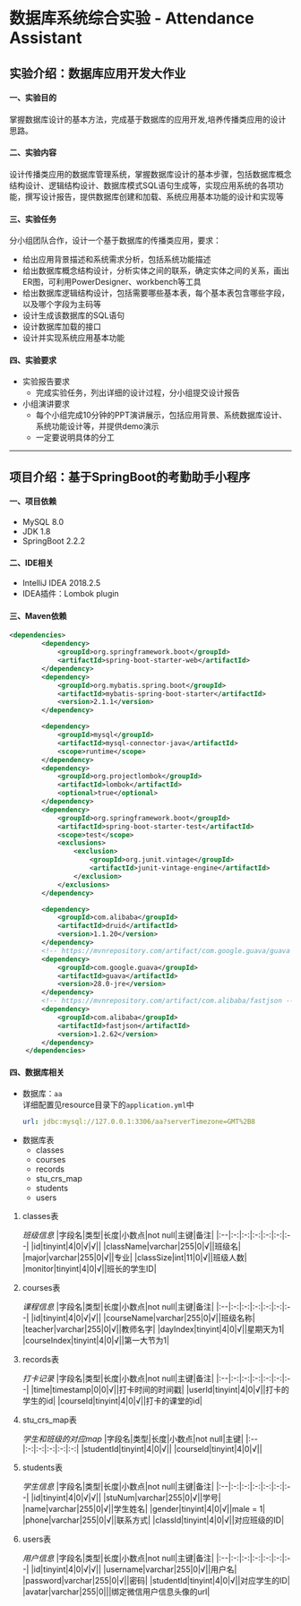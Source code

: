 # 数据库系统综合实验 - Attendance Assistant
## 实验介绍：数据库应用开发大作业
#### 一、实验目的
掌握数据库设计的基本方法，完成基于数据库的应用开发,培养传播类应用的设计思路。
#### 二、实验内容
设计传播类应用的数据库管理系统，掌握数据库设计的基本步骤，包括数据库概念结构设计、逻辑结构设计、数据库模式SQL语句生成等，实现应用系统的各项功能，撰写设计报告，提供数据库创建和加载、系统应用基本功能的设计和实现等
#### 三、实验任务
分小组团队合作，设计一个基于数据库的传播类应用，要求：
- 给出应用背景描述和系统需求分析，包括系统功能描述
- 给出数据库概念结构设计，分析实体之间的联系，确定实体之间的关系，画出ER图，可利用PowerDesigner、workbench等工具
- 给出数据库逻辑结构设计，包括需要哪些基本表，每个基本表包含哪些字段，以及哪个字段为主码等
- 设计生成该数据库的SQL语句
- 设计数据库加载的接口
- 设计并实现系统应用基本功能
#### 四、实验要求
- 实验报告要求
    - 完成实验任务，列出详细的设计过程，分小组提交设计报告
- 小组演讲要求
    - 每个小组完成10分钟的PPT演讲展示，包括应用背景、系统数据库设计、系统功能设计等，并提供demo演示
    - 一定要说明具体的分工
---
## 项目介绍：基于SpringBoot的考勤助手小程序
#### 一、项目依赖
- MySQL 8.0
- JDK 1.8
- SpringBoot 2.2.2
#### 二、IDE相关
- IntelliJ IDEA 2018.2.5
- IDEA插件：Lombok plugin
#### 三、Maven依赖
```xml
<dependencies>
        <dependency>
            <groupId>org.springframework.boot</groupId>
            <artifactId>spring-boot-starter-web</artifactId>
        </dependency>
        <dependency>
            <groupId>org.mybatis.spring.boot</groupId>
            <artifactId>mybatis-spring-boot-starter</artifactId>
            <version>2.1.1</version>
        </dependency>

        <dependency>
            <groupId>mysql</groupId>
            <artifactId>mysql-connector-java</artifactId>
            <scope>runtime</scope>
        </dependency>
        <dependency>
            <groupId>org.projectlombok</groupId>
            <artifactId>lombok</artifactId>
            <optional>true</optional>
        </dependency>
        <dependency>
            <groupId>org.springframework.boot</groupId>
            <artifactId>spring-boot-starter-test</artifactId>
            <scope>test</scope>
            <exclusions>
                <exclusion>
                    <groupId>org.junit.vintage</groupId>
                    <artifactId>junit-vintage-engine</artifactId>
                </exclusion>
            </exclusions>
        </dependency>

        <dependency>
            <groupId>com.alibaba</groupId>
            <artifactId>druid</artifactId>
            <version>1.1.20</version>
        </dependency>
        <!-- https://mvnrepository.com/artifact/com.google.guava/guava -->
        <dependency>
            <groupId>com.google.guava</groupId>
            <artifactId>guava</artifactId>
            <version>28.0-jre</version>
        </dependency>
        <!-- https://mvnrepository.com/artifact/com.alibaba/fastjson -->
        <dependency>
            <groupId>com.alibaba</groupId>
            <artifactId>fastjson</artifactId>
            <version>1.2.62</version>
        </dependency>
    </dependencies>
```
#### 四、数据库相关
- 数据库：`aa`<br/>
详细配置见resource目录下的`application.yml`中<br/>
    ```yml
    url: jdbc:mysql://127.0.0.1:3306/aa?serverTimezone=GMT%2B8
    ```
- 数据库表
    - classes
    - courses
    - records
    - stu_crs_map
    - students
    - users
1. classes表

    *班级信息*
    |字段名|类型|长度|小数点|not null|主键|备注|
    |:--|:-:|:-:|:-:|:-:|:-:|:--|
    |id|tinyint|4|0|√|√||
    |className|varchar|255|0|√||班级名|
    |major|varchar|255|0|√||专业|
    |classSize|int|11|0|√||班级人数|
    |monitor|tinyint|4|0|√||班长的学生ID|

2. courses表

    *课程信息*
    |字段名|类型|长度|小数点|not null|主键|备注|
    |:--|:-:|:-:|:-:|:-:|:-:|:--|
    |id|tinyint|4|0|√|√||
    |courseName|varchar|255|0|√||班级名称|
    |teacher|varchar|255|0|√||教师名字|
    |dayIndex|tinyint|4|0|√||星期天为1|
    |courseIndex|tinyint|4|0|√||第一大节为1|

3. records表

    *打卡记录*
    |字段名|类型|长度|小数点|not null|主键|备注|
    |:--|:-:|:-:|:-:|:-:|:-:|:--|
    |time|timestamp|0|0|√||打卡时间的时间戳|
    |userId|tinyint|4|0|√||打卡的学生的id|
    |courseId|tinyint|4|0|√||打卡的课堂的id|

4. stu_crs_map表

    *学生和班级的对应map*
    |字段名|类型|长度|小数点|not null|主键|
    |:--|:-:|:-:|:-:|:-:|:-:|
    |studentId|tinyint|4|0|√||
    |courseId|tinyint|4|0|√||

5. students表

    *学生信息*
    |字段名|类型|长度|小数点|not null|主键|备注|
    |:--|:-:|:-:|:-:|:-:|:-:|:--|
    |id|tinyint|4|0|√|√||
    |stuNum|varchar|255|0|√||学号|
    |name|varchar|255|0|√||学生姓名|
    |gender|tinyint|4|0|√||male = 1|
    |phone|varchar|255|0|√||联系方式|
    |classId|tinyint|4|0|√||对应班级的ID|

6. users表

    *用户信息*
    |字段名|类型|长度|小数点|not null|主键|备注|
    |:--|:-:|:-:|:-:|:-:|:-:|:--|
    |id|tinyint|4|0|√|√||
    |username|varchar|255|0|√||用户名|
    |password|varchar|255|0|√||密码|
    |studentId|tinyint|4|0|√||对应学生的ID|
    |avatar|varchar|255|0|||绑定微信用户信息头像的url|